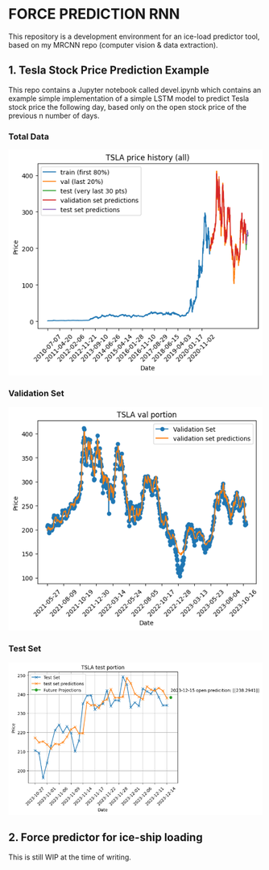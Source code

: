# FORCE PREDICTION RNN

This repository is a development environment for an ice-load predictor tool, based on my MRCNN repo (computer vision & data extraction). 

## 1. Tesla Stock Price Prediction Example
This repo contains a Jupyter notebook called devel.ipynb which contains an example simple implementation of a simple LSTM model to predict Tesla stock price the following day, based only on the open stock price of the previous n number of days.

### Total Data
![Total Stock Data](assets/Total.png)

### Validation Set
![Validation Set](assets/ValSet.png)

### Test Set
![Validation Set](assets/TomorrowPrediction.png)

## 2. Force predictor for ice-ship loading
This is still WIP at the time of writing. 
